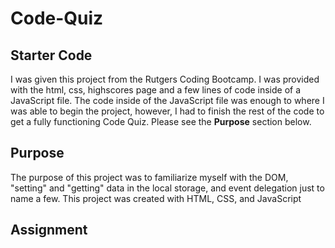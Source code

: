 # Code-Quiz

## Starter Code

I was given this project from the Rutgers Coding Bootcamp. I was provided with the html, css, highscores page and a few lines of code inside of a JavaScript file. The code inside of the JavaScript file was enough to where I was able to begin the project, however, I had to finish the rest of the code to get a fully functioning Code Quiz. Please see the <strong>Purpose</strong> section below.

## Purpose

The purpose of this project was to familiarize myself with the DOM, "setting" and "getting" data in the local storage, and event delegation just to name a few. This project was created with HTML, CSS, and JavaScript

## Assignment
